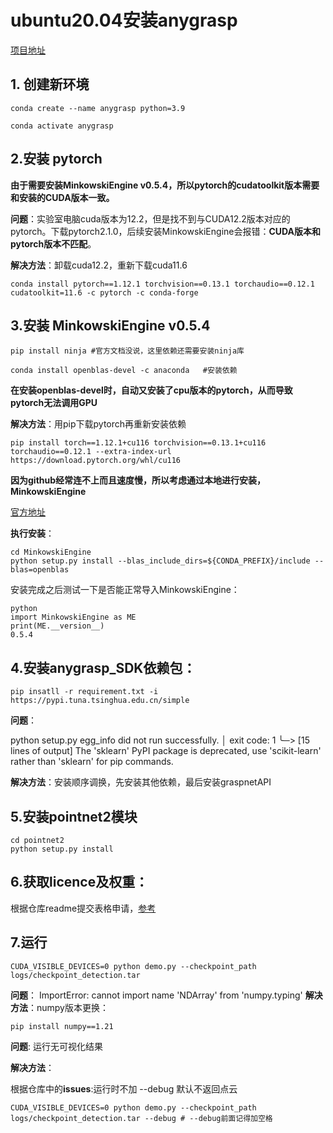 # ubuntu20.04安装anygrasp
[项目地址](https://github.com/graspnet/anygrasp_sdk)
## 1. 创建新环境

```
conda create --name anygrasp python=3.9

conda activate anygrasp
```

## 2.安装  pytorch
**由于需要安装MinkowskiEngine v0.5.4，所以pytorch的cudatoolkit版本需要和安装的CUDA版本一致。**

**问题**：实验室电脑cuda版本为12.2，但是找不到与CUDA12.2版本对应的pytorch。下载pytorch2.1.0，后续安装MinkowskiEngine会报错：**CUDA版本和pytorch版本不匹配**。

**解决方法**：卸载cuda12.2，重新下载cuda11.6

```
conda install pytorch==1.12.1 torchvision==0.13.1 torchaudio==0.12.1 cudatoolkit=11.6 -c pytorch -c conda-forge
```

## 3.安装 MinkowskiEngine v0.5.4
```
pip install ninja #官方文档没说，这里依赖还需要安装ninja库

conda install openblas-devel -c anaconda   #安装依赖
```

**在安装openblas-devel时，自动又安装了cpu版本的pytorch，从而导致pytorch无法调用GPU**


**解决方法**：用pip下载pytorch再重新安装依赖
```
pip install torch==1.12.1+cu116 torchvision==0.13.1+cu116 torchaudio==0.12.1 --extra-index-url https://download.pytorch.org/whl/cu116
```

**因为github经常连不上而且速度慢，所以考虑通过本地进行安装，MinkowskiEngine**

[官方地址](https://github.com/NVIDIA/MinkowskiEngine)

**执行安装**：

```
cd MinkowskiEngine
python setup.py install --blas_include_dirs=${CONDA_PREFIX}/include --blas=openblas
```

安装完成之后测试一下是否能正常导入MinkowskiEngine：

```
python
import MinkowskiEngine as ME
print(ME.__version__)
0.5.4
```

## 4.安装anygrasp_SDK依赖包：
```
pip insatll -r requirement.txt -i https://pypi.tuna.tsinghua.edu.cn/simple
```

 **问题**：

 python setup.py egg_info did not run successfully.
  │ exit code: 1
  ╰─> [15 lines of output]
      The 'sklearn' PyPI package is deprecated, use 'scikit-learn'
      rather than 'sklearn' for pip commands.
      

**解决方法**：安装顺序调换，先安装其他依赖，最后安装graspnetAPI


## 5.安装pointnet2模块

```
cd pointnet2
python setup.py install
```
## 6.获取licence及权重：
根据仓库readme提交表格申请，[参考](https://github.com/graspnet/anygrasp_sdk/blob/main/license_registration/README.md)


## 7.运行
```
CUDA_VISIBLE_DEVICES=0 python demo.py --checkpoint_path logs/checkpoint_detection.tar
```
**问题**：
ImportError: cannot import name 'NDArray' from 'numpy.typing' 
**解决方法**：numpy版本更换：
```
pip install numpy==1.21
```

**问题**:
运行无可视化结果

**解决方法**：

根据仓库中的**issues**:运行时不加 --debug 默认不返回点云

```
CUDA_VISIBLE_DEVICES=0 python demo.py --checkpoint_path logs/checkpoint_detection.tar --debug # --debug前面记得加空格
```
